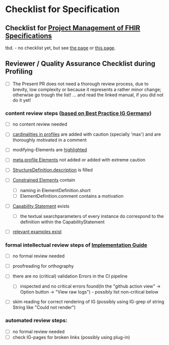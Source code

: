 # Checklist for Specification

## Checklist for [Project Management of FHIR Specifications](https://simplifier.net/guide/Best-Practice-bei-der-Implementierung-und-Spezifizierung-mit-HL7/%C3%9Cbersicht/Spezifikation/Konzeption-und-Durchf%C3%BChrung-von-Spezifikations-Projekten.page.md?version=current)

tbd. - no checklist yet, but see [the page](https://simplifier.net/guide/Best-Practice-bei-der-Implementierung-und-Spezifizierung-mit-HL7/%C3%9Cbersicht/Spezifikation/Konzeption-und-Durchf%C3%BChrung-von-Spezifikations-Projekten.page.md?version=current) or [this page](https://fshschool.org/courses/fsh-seminar/02-creating-an-ig.html).

## Reviewer / Quality Assurance Checklist during Profiling
<!--- Go over all the following points, and put an `x` in all the boxes that apply. -->
<!--- If you're unsure about any of these, don't hesitate to ask. We're here to help! -->
<!--- Please do not hesitate to add additional boxes during review -->
- [ ] The Present PR does not need a thorough review process, due to brevity, low complexity or because it represents a rather minor change; otherwise go trough the list! ... and read the linked manual, if you did not do it yet!

### content review steps ([based on Best Practice IG Germany](https://simplifier.net/guide/Best-Practice-bei-der-Implementierung-und-Spezifizierung-mit-HL7/%C3%9Cbersicht/Spezifikation?version=current))
- [ ] no content review needed
- [ ] [cardinalities in profiles](https://simplifier.net/guide/Best-Practice-bei-der-Implementierung-und-Spezifizierung-mit-HL7/%C3%9Cbersicht/Spezifikation/Profilierung/Umgang-mit-Kardinalit%C3%A4ten.page.md?version=current) are added with caution (specially 'max') and are thoroughly motivated in a comment
- [ ] modifying-Elements are [highlighted](https://simplifier.net/guide/Best-Practice-bei-der-Implementierung-und-Spezifizierung-mit-HL7/%C3%9Cbersicht/Spezifikation/Profilierung/Umgang-mit-Modifying-Elements.page.md?version=current)
- [ ]  [meta.profile Elements](https://simplifier.net/guide/Best-Practice-bei-der-Implementierung-und-Spezifizierung-mit-HL7/%C3%9Cbersicht/Spezifikation/Profilierung/Umgang-mit-Meta-Daten.page.md?version=current) not added or added with extreme caution
- [ ] [StructureDefinition.description](https://simplifier.net/guide/Best-Practice-bei-der-Implementierung-und-Spezifizierung-mit-HL7/%C3%9Cbersicht/Spezifikation/Profilierung/Dokumentation-und-Nachvollziehbarkeit.page.md?version=current) is filled
- [ ] [Constrained Elements](https://simplifier.net/guide/Best-Practice-bei-der-Implementierung-und-Spezifizierung-mit-HL7/%C3%9Cbersicht/Spezifikation/Profilierung/Dokumentation-und-Nachvollziehbarkeit.page.md?version=current) contain
    - [ ] naming in ElementDefinition.short 
    - [ ] ElementDefinition.comment contains a motivation
- [ ] [Capability Statement](https://simplifier.net/guide/Best-Practice-bei-der-Implementierung-und-Spezifizierung-mit-HL7/%C3%9Cbersicht/Spezifikation/Erstellung-eines-CapabilityStatements.page.md?version=current) exists 
    - [ ] the textual searchparameters of every instance do correspond to the definition within the CapabilityStatement
- [ ] [relevant examples exist](https://simplifier.net/guide/Best-Practice-bei-der-Implementierung-und-Spezifizierung-mit-HL7/%C3%9Cbersicht/Spezifikation/Erstellung-von-Beispieldaten.page.md?version=current)


### formal intellectual review steps of [Implementation Guide](https://simplifier.net/guide/Best-Practice-bei-der-Implementierung-und-Spezifizierung-mit-HL7/%C3%9Cbersicht/Spezifikation/Erstellung-eines-Implementierungsleitfadens.page.md?version=current) 
- [ ] no formal review needed
- [ ] proofreading for orthography 

- [ ] there are no (critical) validation Errors in the CI pipeline 
    - [ ]  inspected and no critical errors found(In the "github action view" -> Option button -> "View raw logs") - possibly list non-critical below
- [ ] skim reading for correct rendering of IG (possibly using IG-grep of string String like "Could not render")

### automated review steps:
- [ ] no formal review needed
- [ ] check IG-pages for broken links (possibly using plug-in)